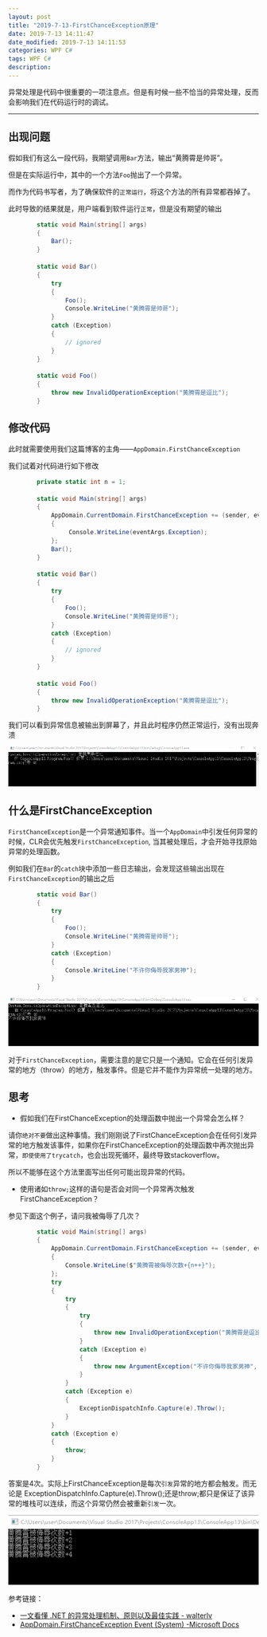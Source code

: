 ```yaml
---
layout: post
title: "2019-7-13-FirstChanceException原理"
date: 2019-7-13 14:11:47
date_modified: 2019-7-13 14:11:53
categories: WPF C#
tags: WPF C#
description: 
---
```


异常处理是代码中很重要的一项注意点。但是有时候一些不恰当的异常处理，反而会影响我们在代码运行时的调试。

-----

## 出现问题

假如我们有这么一段代码，我期望调用`Bar`方法，输出“黄腾霄是帅哥”。

但是在实际运行中，其中的一个方法`Foo`抛出了一个异常。

而作为代码书写者，为了确保软件的`正常运行`，将这个方法的所有异常都吞掉了。

此时导致的结果就是，用户端看到软件运行`正常`，但是没有期望的输出

```c#
		static void Main(string[] args)
        {
            Bar();
        }

        static void Bar()
        {
            try
            {
                Foo();
                Console.WriteLine("黄腾霄是帅哥");
            }
            catch (Exception)
            {
                // ignored
            }
        }

        static void Foo()
        {
            throw new InvalidOperationException("黄腾霄是逗比");
        }
```

## 修改代码

此时就需要使用我们这篇博客的主角——`AppDomain.FirstChanceException`

我们试着对代码进行如下修改

```C#
		private static int n = 1;

        static void Main(string[] args)
        {
            AppDomain.CurrentDomain.FirstChanceException += (sender, eventArgs) =>
            {
                 Console.WriteLine(eventArgs.Exception);
            };
            Bar();
        }

        static void Bar()
        {
            try
            {
                Foo();
                Console.WriteLine("黄腾霄是帅哥");
            }
            catch (Exception)
            {
                // ignored
            }
        }

        static void Foo()
        {
            throw new InvalidOperationException("黄腾霄是逗比");
        }
```

我们可以看到异常信息被输出到屏幕了，并且此时程序仍然正常运行，没有出现奔溃

![1563002057716](../media/1563002057716.png)

## 什么是FirstChanceException

`FirstChanceException`是一个异常通知事件。当一个`AppDomain`中引发任何异常的时候，CLR会优先触发`FirstChanceException`, 当其被处理后，才会开始寻找原始异常的处理函数。

例如我们在`Bar`的`catch`块中添加一些日志输出，会发现这些输出出现在`FirstChanceException`的输出之后

```C#
		static void Bar()
        {
            try
            {
                Foo();
                Console.WriteLine("黄腾霄是帅哥");
            }
            catch (Exception)
            {
                Console.WriteLine("不许你侮辱我家男神");
            }
        }
```

![1563002948322](../media/1563002948322.png)

对于`FirstChanceException`，需要注意的是它只是一个通知。它会在任何引发异常的地方（throw）的地方，触发事件。但是它并不能作为异常统一处理的地方。

## 思考

- 假如我们在FirstChanceException的处理函数中抛出一个异常会怎么样？

请你`绝对不要`做出这种事情。我们刚刚说了FirstChanceException会在任何引发异常的地方触发该事件，如果你在FirstChanceException的处理函数中再次抛出异常，`即使使用了trycatch`，也会出现死循环，最终导致stackoverflow。

所以不能够在这个方法里面写出任何可能出现异常的代码。

- 使用诸如`throw;`这样的语句是否会对同一个异常再次触发FirstChanceException？

参见下面这个例子，请问我被侮辱了几次？

```c#
		static void Main(string[] args)
        {
            AppDomain.CurrentDomain.FirstChanceException += (sender, eventArgs) =>
            {
                Console.WriteLine($"黄腾霄被侮辱次数+{n++}");
            };
            try
            {
                try
                {
                    try
                    {
                        throw new InvalidOperationException("黄腾霄是逗比");
                    }
                    catch (Exception e)
                    {
                        throw new ArgumentException("不许你侮辱我家男神", e);
                    }
                }
                catch (Exception e)
                {
                    ExceptionDispatchInfo.Capture(e).Throw();
                }
            }
            catch (Exception e)
            {
                throw;
            }
        }
```

答案是4次。实际上FirstChanceException是每次`引发`异常的地方都会触发。而无论是 ExceptionDispatchInfo.Capture(e).Throw();还是throw;都只是保证了该异常的堆栈可以连续，而这个异常仍然会被重新`引发`一次。

![1563005071979](../media/1563005071979.png)

参考链接：

- [一文看懂 .NET 的异常处理机制、原则以及最佳实践 - walterlv](https://blog.walterlv.com/post/dotnet-exception.html)
- [AppDomain.FirstChanceException Event (System) -Microsoft Docs](https://docs.microsoft.com/en-us/dotnet/api/system.appdomain.firstchanceexception?view=netframework-4.8)





